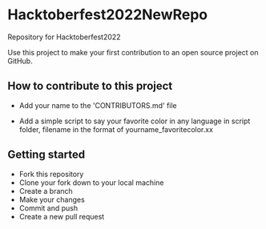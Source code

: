 # Hacktoberfest2022NewRepo
Repository for Hacktoberfest2022

Use this project to make your first contribution to an open source project on GitHub.

## How to contribute to this project

* Add your name to the 'CONTRIBUTORS.md' file
    
* Add a simple script to say your favorite color in any language in script folder, filename in the format of yourname_favoritecolor.xx

## Getting started
* Fork this repository
* Clone your fork down to your local machine
* Create a branch
* Make your changes
* Commit and push
* Create a new pull request
